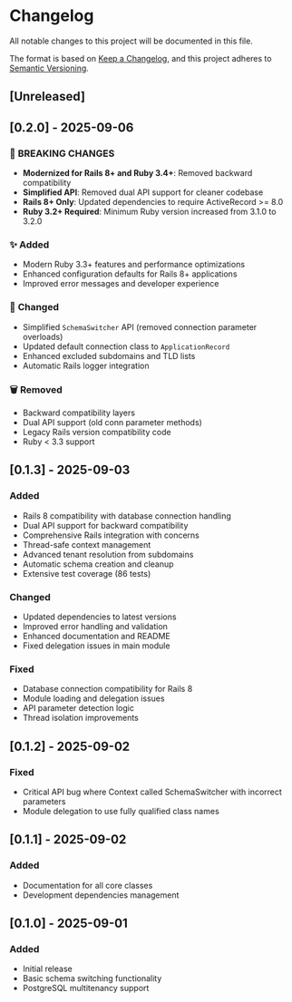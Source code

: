 # Changelog

All notable changes to this project will be documented in this file.

The format is based on [Keep a Changelog](https://keepachangelog.com/en/1.0.0/),
and this project adheres to [Semantic Versioning](https://semver.org/spec/v2.0.0.html).

## [Unreleased]

## [0.2.0] - 2025-09-06

### 🚀 **BREAKING CHANGES**
- **Modernized for Rails 8+ and Ruby 3.4+**: Removed backward compatibility
- **Simplified API**: Removed dual API support for cleaner codebase
- **Rails 8+ Only**: Updated dependencies to require ActiveRecord >= 8.0
- **Ruby 3.2+ Required**: Minimum Ruby version increased from 3.1.0 to 3.2.0

### ✨ **Added**
- Modern Ruby 3.3+ features and performance optimizations
- Enhanced configuration defaults for Rails 8+ applications
- Improved error messages and developer experience

### 🔧 **Changed**
- Simplified `SchemaSwitcher` API (removed connection parameter overloads)
- Updated default connection class to `ApplicationRecord`
- Enhanced excluded subdomains and TLD lists
- Automatic Rails logger integration

### 🗑️ **Removed**
- Backward compatibility layers
- Dual API support (old conn parameter methods)
- Legacy Rails version compatibility code
- Ruby < 3.3 support

## [0.1.3] - 2025-09-03

### Added
- Rails 8 compatibility with database connection handling
- Dual API support for backward compatibility
- Comprehensive Rails integration with concerns
- Thread-safe context management
- Advanced tenant resolution from subdomains
- Automatic schema creation and cleanup
- Extensive test coverage (86 tests)

### Changed
- Updated dependencies to latest versions
- Improved error handling and validation
- Enhanced documentation and README
- Fixed delegation issues in main module

### Fixed
- Database connection compatibility for Rails 8
- Module loading and delegation issues
- API parameter detection logic
- Thread isolation improvements

## [0.1.2] - 2025-09-02

### Fixed
- Critical API bug where Context called SchemaSwitcher with incorrect parameters
- Module delegation to use fully qualified class names

## [0.1.1] - 2025-09-02

### Added
- Documentation for all core classes
- Development dependencies management

## [0.1.0] - 2025-09-01

### Added
- Initial release
- Basic schema switching functionality
- PostgreSQL multitenancy support
